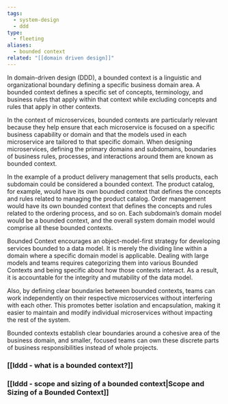 ```yaml
---
tags:
  - system-design
  - ddd
type:
  - fleeting
aliases:
  - bounded context
related: "[[domain driven design]]"
---
```

In domain-driven design (DDD), a bounded context is a linguistic and organizational boundary defining a specific business domain area. A bounded context defines a specific set of concepts, terminology, and business rules that apply within that context while excluding concepts and rules that apply in other contexts.

In the context of microservices, bounded contexts are particularly relevant because they help ensure that each microservice is focused on a specific business capability or domain and that the models used in each microservice are tailored to that specific domain. When designing microservices, defining the primary domains and subdomains, boundaries of business rules, processes, and interactions around them are known as bounded context.

In the example of a product delivery management that sells products, each subdomain could be considered a bounded context. The product catalog, for example, would have its own bounded context that defines the concepts and rules related to managing the product catalog. Order management would have its own bounded context that defines the concepts and rules related to the ordering process, and so on. Each subdomain’s domain model would be a bounded context, and the overall system domain model would comprise all these bounded contexts.

Bounded Context encourages an object-model-first strategy for developing services bounded to a data model. It is merely the dividing line within a domain where a specific domain model is applicable. Dealing with large models and teams requires categorizing them into various Bounded Contexts and being specific about how those contexts interact. As a result, it is accountable for the integrity and mutability of the data model.

Also, by defining clear boundaries between bounded contexts, teams can work independently on their respective microservices without interfering with each other. This promotes better isolation and encapsulation, making it easier to maintain and modify individual microservices without impacting the rest of the system.

Bounded contexts establish clear boundaries around a cohesive area of the business domain, and smaller, focused teams can own these discrete parts of business responsibilities instead of whole projects.

### [[lddd - what is a bounded context?]]

### [[lddd - scope and sizing of a bounded context|Scope and Sizing of a Bounded Context]]
